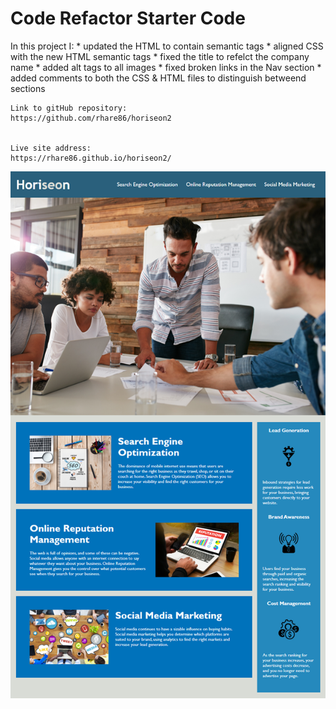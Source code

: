 # Code Refactor Starter Code
In this project I:
    * updated the HTML to contain semantic tags
    * aligned CSS with the new HTML semantic tags
    * fixed the title to refelct the company name
    * added alt tags to all images
    * fixed broken links in the Nav section
    * added comments to both the CSS & HTML files to distinguish betweend sections
    
    Link to gitHub repository:
    https://github.com/rhare86/horiseon2


    Live site address:
    https://rhare86.github.io/horiseon2/
    
   <img src= "/assets/images/Mock%20Up.png">
    
     


